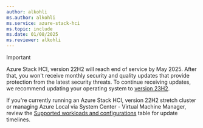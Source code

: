```yaml
---
author: alkohli
ms.author: alkohli
ms.service: azure-stack-hci
ms.topic: include
ms.date: 01/08/2025
ms.reviewer: alkohli
---
```


> [!IMPORTANT]
> Azure Stack HCI, version 22H2 will reach end of service by May 2025. After that, you won't receive monthly security and quality updates that provide protection from the latest security threats. To continue receiving updates, we recommend updating your operating system to [version 23H2](../upgrade/upgrade-22h2-to-23h2-powershell.md).
>
> If you're currently running an Azure Stack HCI, version 22H2 stretch cluster or managing Azure Local via System Center - Virtual Machine Manager, review the [Supported workloads and configurations](../upgrade/about-upgrades-23h2.md#supported-workloads-and-configurations) table for update timelines.